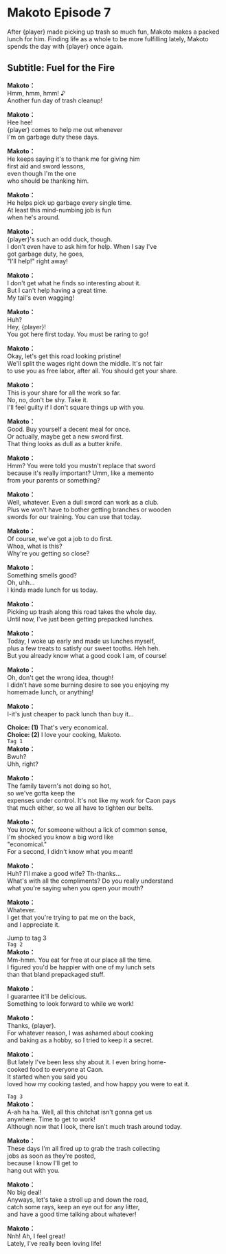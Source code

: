 # Makoto Episode 7
After {player} made picking up trash so much fun, Makoto makes a packed lunch for him. Finding life as a whole to be more fulfilling lately, Makoto spends the day with {player} once again.
  
## Subtitle: Fuel for the Fire
  
**Makoto：**  
Hmm, hmm, hmm! ♪  
Another fun day of trash cleanup!  
  
**Makoto：**  
Hee hee!  
{player} comes to help me out whenever  
I'm on garbage duty these days.  
  
**Makoto：**  
He keeps saying it's to thank me for giving him  
first aid and sword lessons,  
even though I'm the one  
who should be thanking him.  
  
**Makoto：**  
He helps pick up garbage every single time.  
At least this mind-numbing job is fun  
when he's around.  
  
**Makoto：**  
{player}'s such an odd duck, though.  
I don't even have to ask him for help. When I say I've  
got garbage duty, he goes,  
\"I'll help!\" right away!  
  
**Makoto：**  
I don't get what he finds so interesting about it.  
But I can't help having a great time.  
My tail's even wagging!  
  
**Makoto：**  
Huh?  
Hey, {player}!  
You got here first today. You must be raring to go!  
  
**Makoto：**  
Okay, let's get this road looking pristine!  
We'll split the wages right down the middle. It's not fair  
to use you as free labor, after all. You should get your share.  
  
**Makoto：**  
This is your share for all the work so far.  
No, no, don't be shy. Take it.  
I'll feel guilty if I don't square things up with you.  
  
**Makoto：**  
Good. Buy yourself a decent meal for once.  
Or actually, maybe get a new sword first.  
That thing looks as dull as a butter knife.  
  
**Makoto：**  
Hmm? You were told you mustn't replace that sword  
because it's really important? Umm, like a memento  
from your parents or something?  
  
**Makoto：**  
Well, whatever. Even a dull sword can work as a club.  
Plus we won't have to bother getting branches or wooden  
swords for our training. You can use that today.  
  
**Makoto：**  
Of course, we've got a job to do first.  
Whoa, what is this?  
Why're you getting so close?  
  
**Makoto：**  
Something smells good?  
Oh, uhh...  
I kinda made lunch for us today.  
  
**Makoto：**  
Picking up trash along this road takes the whole day.  
Until now, I've just been getting prepacked lunches.  
  
**Makoto：**  
Today, I woke up early and made us lunches myself,  
plus a few treats to satisfy our sweet tooths. Heh heh.  
But you already know what a good cook I am, of course!  
  
**Makoto：**  
Oh, don't get the wrong idea, though!  
I didn't have some burning desire to see you enjoying my  
homemade lunch, or anything!  
  
**Makoto：**  
I-it's just cheaper to pack lunch than buy it...  
  
**Choice: (1)**  That's very economical.  
**Choice: (2)**  I love your cooking, Makoto.  
`Tag 1`  
**Makoto：**  
Bwuh?  
Uhh, right?  
  
**Makoto：**  
The family tavern's not doing so hot,  
so we've gotta keep the  
expenses under control. It's not like my work for Caon pays  
that much either, so we all have to tighten our belts.  
  
**Makoto：**  
You know, for someone without a lick of common sense,  
I'm shocked you know a big word like  
\"economical.\"  
For a second, I didn't know what you meant!  
  
**Makoto：**  
Huh? I'll make a good wife? Th-thanks...  
What's with all the compliments? Do you really understand  
what you're saying when you open your mouth?  
  
**Makoto：**  
Whatever.  
I get that you're trying to pat me on the back,  
and I appreciate it.  
  
Jump to tag 3  
`Tag 2`  
**Makoto：**  
Mm-hmm. You eat for free at our place all the time.  
I figured you'd be happier with one of my lunch sets  
than that bland prepackaged stuff.  
  
**Makoto：**  
I guarantee it'll be delicious.  
Something to look forward to while we work!  
  
**Makoto：**  
Thanks, {player}.  
For whatever reason, I was ashamed about cooking  
and baking as a hobby, so I tried to keep it a secret.  
  
**Makoto：**  
But lately I've been less shy about it. I even bring home-  
cooked food to everyone at Caon.  
 It started when you said you  
loved how my cooking tasted, and how happy you were to eat it.  
  
`Tag 3`  
**Makoto：**  
A-ah ha ha. Well, all this chitchat isn't gonna get us  
anywhere. Time to get to work!  
Although now that I look, there isn't much trash around today.  
  
**Makoto：**  
These days I'm all fired up to grab the trash collecting  
jobs as soon as they're posted,  
 because I know I'll get to  
hang out with you.  
  
**Makoto：**  
No big deal!  
Anyways, let's take a stroll up and down the road,  
catch some rays, keep an eye out for any litter,  
and have a good time talking about whatever!  
  
**Makoto：**  
Nnh! Ah, I feel great!  
Lately, I've really been loving life!  
